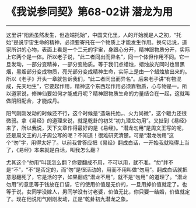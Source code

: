 # 《我说参同契》第68-02讲 潜龙为用

------

这里讲“阳炁虽然发生，但造端托始”，中国文化里，人的开始就是人之初，“托始”是说宇宙生命的精神，必须要寄托在一个物质上才能发生作用。换句话说，道家所讲的心物，表面上看是一个二元的宇宙，身跟心分开，精神跟物质分开，实际上它两个是一体。所以老子说，“此二者同出而异名”，同一个体但作用不同。它一旦发动，一部分变精神，一部分变物质。等于我们点蜡烛，蜡烛放光同时也冒黑烟，黑烟部分变成物质，亮光部分变成精神生命，实际上是由一个蜡烛放出来的。所以《老子》开头一章就告诉我们，“此二者同出而异名”。后来老子讲“有物混成，先天地生”，它要起作用，精神这个东西起作用必须靠物质，心与物是一。所以道家说，修神仙要如何才能成丹呢？精神跟物质生命的力量结合在一起，这就叫做阴阳配合，才能成丹。

阳气刚刚发动的时候还不行，这个时候是“造端托始，、火力尚微”，这个暖力还很微弱。拿《易经》的道理来说，就是乾卦的初爻“初九潜龙勿用”。又扯到《易经》来了，所以我说，天下文章作得最好的是《易经》。“潜龙勿用”是周文王写的呢，还是周文王的儿子周公写的呢？不知道！很难研究清楚。可是“潜龙勿用”这个“勿”字，用得太好了。以前我曾答应把《易经》翻成白话，一开始我就晓得上当了，《易经》本来就是白话，叫我怎么翻？

尤其这个“勿用”叫我怎么翻？你要翻成不用，不可以用，就不准。“勿”并不是“不”，“不”是否定的，而“勿”是很活动的，用而不用叫做“勿用”。翻成白话就把意思翻死了，它是活的字，如果翻成“潜龙不用”，就不是“勿用” 的道理了。“潜龙勿用”的意思等于钱放在口袋，它的使用价值是无价的，一旦用掉价值就定了。也等于说，女同学没嫁人，男同学没有讨老婆，价值无比，你只要一结婚，价值就定了。现在他说阳气刚刚发动，正是“乾卦初九潜龙之象。